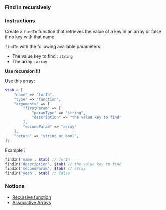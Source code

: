 ### Find in recursively

### Instructions

Create a `findIn` function that retrieves the value of a key in an array or false if no key with that name.

`findIn` with the following available parameters:

- The value key to find : `string`
- The array : `array`

**Use recursion !!!**

Use this array:

```php
$tab = [
    "name" => "forIn",
    "type" => "function",
    "arguments" => [
        "firstParam" => [
            "paramType" => "string",
            "description" => "the value key to find"
        ],
        "secondParam" => "array"
    ],
    "return" => "string or bool",
];
```

Example :

```php
findIn('name', $tab) // forIn
findIn('description', $tab) // the value key to find
findIn('secondParam', $tab) // array
findIn('yeah', $tab) // false
```

### Notions

- [Recursive function](https://thisinterestsme.com/php-recursion-example/)
- [Associative Arrays](https://www.w3schools.com/php/php_arrays_associative.asp)
